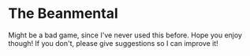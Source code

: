 # The Beanmental
Might be a bad game, since I've never used this before.
Hope you enjoy though! If you don't, please give suggestions so I can improve it!
